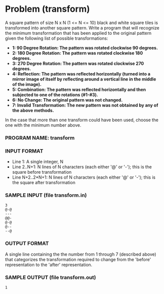 # Problem \(transform\)

A square pattern of size N x N \(1 &lt;= N &lt;= 10\) black and white square tiles is transformed into another square pattern. Write a program that will recognize the minimum transformation that has been applied to the original pattern given the following list of possible transformations:

* **1: 90 Degree Rotation: The pattern was rotated clockwise 90 degrees.**
* **2: 180 Degree Rotation: The pattern was rotated clockwise 180 degrees.**
* **3: 270 Degree Rotation: The pattern was rotated clockwise 270 degrees.**
* **4: Reflection: The pattern was reflected horizontally \(turned into a mirror image of itself by reflecting around a vertical line in the middle of the image\).**
* **5: Combination: The pattern was reflected horizontally and then subjected to one of the rotations \(\#1-\#3\).**
* **6: No Change: The original pattern was not changed.**
* **7: Invalid Transformation: The new pattern was not obtained by any of the above methods.**

In the case that more than one transform could have been used, choose the one with the minimum number above.

### PROGRAM NAME: transform

### INPUT FORMAT

* Line 1:    A single integer, N
* Line 2..N+1:    N lines of N characters \(each either '@' or '-'\); this is the square before transformation
* Line N+2..2\*N+1:    N lines of N characters \(each either '@' or '-'\); this is the square after transformation

### SAMPLE INPUT \(file transform.in\)

```text
3
@-@
---
@@-
@-@
@--
--@
```

### OUTPUT FORMAT

A single line containing the the number from 1 through 7 \(described above\) that categorizes the transformation required to change from the 'before' representation to the 'after' representation.

### SAMPLE OUTPUT \(file transform.out\)

```text
1
```

